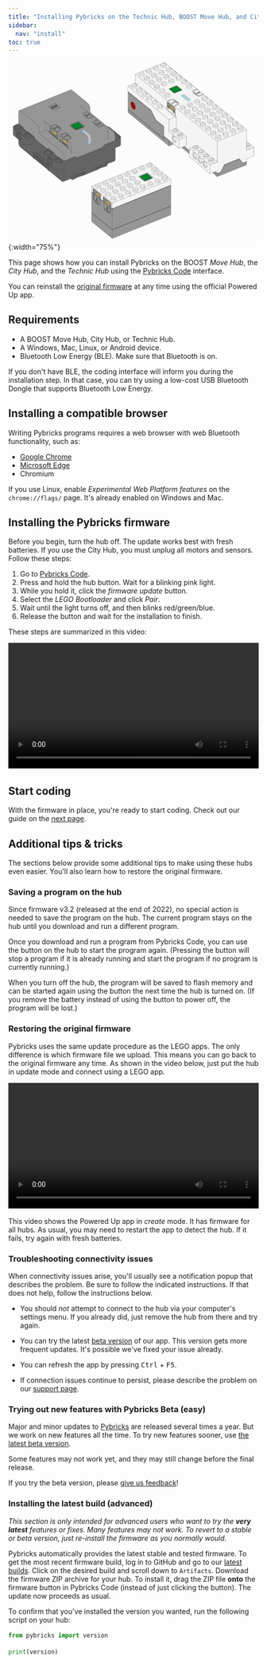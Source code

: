 ```yaml
---
title: "Installing Pybricks on the Technic Hub, BOOST Move Hub, and City Hub"
sidebar:
  nav: "install"
toc: true
---
```


![Powered Up hubs](/assets/images/powereduphubs.png){:width="75%"}

This page shows how you can install Pybricks on the BOOST *Move Hub*, the *City
Hub*, and the *Technic Hub* using the [Pybricks Code][Pybricks Code] interface.

You can reinstall the [original firmware][restoring] at any time
using the official Powered Up app.

## Requirements

* A BOOST Move Hub, City Hub, or Technic Hub.
* A Windows, Mac, Linux, or Android device.
* Bluetooth Low Energy (BLE). Make sure that Bluetooth is on.

If you don't have BLE, the coding interface will inform you during the
installation step. In that case, you can try using a low-cost USB Bluetooth
Dongle that supports Bluetooth Low Energy.

## Installing a compatible browser

Writing Pybricks programs requires a web browser with web Bluetooth
functionality, such as:

* [Google Chrome][Google Chrome]
* [Microsoft Edge][Microsoft Edge]
* Chromium

If you use Linux, enable *Experimental Web Platform features* on
the ``chrome://flags/`` page. It's already enabled on Windows and Mac.

## Installing the Pybricks firmware

Before you begin, turn the hub off. The update works best with fresh batteries.
If you use the City Hub, you must unplug all motors and sensors. Follow these
steps:

1. Go to [Pybricks Code][Pybricks Code].
2. Press and hold the hub button. Wait for a blinking pink light.
3. While you hold it, click the *firmware update* button.
4. Select the *LEGO Bootloader* and click *Pair*.
5. Wait until the light turns off, and then blinks red/green/blue.
6. Release the button and wait for the installation to finish.

These steps are summarized in this video:

<video controls src="/assets/videos/install.mp4" width="100%"></video><br />

## Start coding

With the firmware in place, you're ready to start coding. Check out our guide
on the [next page](/install/running-programs/).

## Additional tips & tricks

The sections below provide some additional tips to make using these hubs even
easier. You'll also learn how to restore the original firmware.

### Saving a program on the hub

Since firmware v3.2 (released at the end of 2022), no special action is needed
to save the program on the hub. The current program stays on the hub until you
download and run a different program.

Once you download and run a program from Pybricks Code, you can use the button
on the hub to start the program again. (Pressing the button will stop a program
if it is already running and start the program if no program is currently
running.)

When you turn off the hub, the program will be saved to flash memory and can
be started again using the button the next time the hub is turned on. (If you
remove the battery instead of using the button to power off, the program will
be lost.)

### Restoring the original firmware

Pybricks uses the same update procedure as the LEGO apps. The only difference
is which firmware file we upload. This means you can go back to the original
firmware any time. As shown in the video below, just put the hub in update mode
and connect using a LEGO app.

<video controls src="/assets/videos/restore.mp4" width="100%"></video><br />

This video shows the Powered Up app in *create* mode. It has firmware for all
hubs. As usual, you may need to restart the app to detect the hub. If it fails,
try again with fresh batteries.

### Troubleshooting connectivity issues

When connectivity issues arise, you'll usually see a notification popup that
describes the problem. Be sure to follow the indicated instructions. If that
does not help, follow the instructions below.

- You should *not* attempt to connect to the hub via your computer's settings
menu. If you already did, just remove the hub from there and try again.

- You can try the latest [beta version][Pybricks Beta] of our app.
  This version gets more frequent updates. It's possible we've fixed your
  issue already.

- You can refresh the app by pressing <kbd>Ctrl</kbd> + <kbd>F5</kbd>.

- If connection issues continue to persist, please describe the problem on
  our [support page][support page].

### Trying out new features with Pybricks Beta (easy)

Major and minor updates to [Pybricks][Pybricks Code] are released several times
a year. But we work on new features all the time. To try new features sooner,
use [the latest beta version][Pybricks Beta].

Some features may not work yet, and they may still change before the final
release.

If you try the beta version, please [give us feedback][support page]!

### Installing the latest build (advanced)

*This section is only intended for advanced users who want to try the **very
latest** features or fixes. Many features may not work. To revert
to a stable or beta version, just re-install the firmware as you normally
would.*

Pybricks automatically provides the latest stable and tested firmware.
To get the most recent firmware build, log in to GitHub and go to
our [latest builds][latest builds].
Click on the desired build and scroll down to `Artifacts`.
Download the firmware ZIP archive for your hub. To install it, drag the ZIP
file **onto** the firmware button in Pybricks Code (instead of just
clicking the button). The update now
proceeds as usual.

To confirm that you've installed the version you wanted, run the following
script on your hub:

```python
from pybricks import version

print(version)
```

[restoring]: #restoring-the-original-firmware
[latest builds]: https://github.com/pybricks/pybricks-micropython/actions?query=is%3Asuccess+branch%3Amaster+workflow%3ABuild
[support page]: https://github.com/pybricks/support/issues/
[Pybricks Code]: https://code.pybricks.com
[Pybricks Beta]: https://beta.pybricks.com
[Google Chrome]: https://www.google.com/chrome/
[Microsoft Edge]: https://www.microsoft.com/en-us/edge

